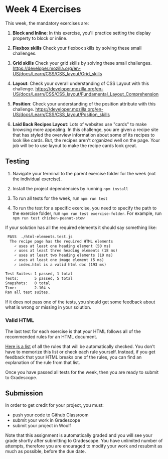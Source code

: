 # Week 4 Exercises

This week, the mandatory exercises are:

1. **Block and Inline**: In this exercise, you'll practice setting the display property to block or inline. 

2. **Flexbox skills** Check your flexbox skills by solving these small challenges.

3. **Grid skills** Check your grid skills by solving these small challenges. https://developer.mozilla.org/en-US/docs/Learn/CSS/CSS_layout/Grid_skills

4. **Layout**: Check your overall understanding of CSS Layout with this challenge. https://developer.mozilla.org/en-US/docs/Learn/CSS/CSS_layout/Fundamental_Layout_Comprehension

5. **Position**: Check your understanding of the position attribute with this challenge. https://developer.mozilla.org/en-US/docs/Learn/CSS/CSS_layout/Position_skills

6. **Laid Back Recipes Layout**: Lots of websites use "cards" to make browsing more appealing. In this challenge, you are given a recipe site that has styled the overview information about some of its recipes to look like cards. But, the recipes aren't organized well on the page. Your job will be to use layout to make the recipe cards look great.

## Testing

1. Navigate your terminal to the parent exercise folder for the week (not the individual exercise).

1. Install the project dependencies by running `npm install`

1. To run all tests for the week, run `npm run test`

1. To run the test for a specific exercise, you need to specify the path to the exercise folder, run `npm run test exercise-folder`. For example, run `npm run test chicken-peanut-stew`

<!-- To check that your solution meets the criteria, run `npm run test` in the console. (If you haven't already, you'll need to run `npm install` to install the packages required for testing). -->

If your solution has all the required elements it should say something like:

```txt
 PASS  ./html-elements.test.js
  The recipe page has the required HTML elements
    ✓ uses at least one heading element (50 ms)
    ✓ uses at least three heading elements (18 ms)
    ✓ uses at least two heading elements (10 ms)
    ✓ uses at least one image element (5 ms)
    ✓ index.html is a valid html doc (193 ms)

Test Suites: 1 passed, 1 total
Tests:       5 passed, 5 total
Snapshots:   0 total
Time:        2.104 s
Ran all test suites.
```

If it does not pass one of the tests, you should get some feedback about what is wrong or missing in your solution.

### Valid HTML

The last test for each exercise is that your HTML follows all of the recommended rules for an HTML document.

[Here is a list](https://html-validate.org/rules/index.html) of all the rules that will be automatically checked. You don't have to memorize this list or check each rule yourself. Instead, if you get feedback that your HTML breaks one of the rules, you can find an explanation of the rule from that list.

Once you have passed all tests for the week, then you are ready to submit to Gradescope.

## Submission
In order to get credit for your project, you must:
- push your code to Github Classroom
- submit your work in Gradescope
- submit your project in Woolf

Note that this assignment is automatically graded and you will see your grade shortly after submitting to Gradescope. You have unlimited number of attempts, therefore you are enouraged to modify your work and resubmit as much as possible, before the due date.
